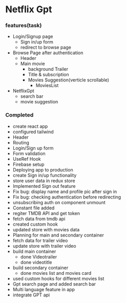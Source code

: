 # Netflix Gpt

### features(task)
- Login/Signup  page
    - Sign in/up form
    - redirect to browse page
- Browse Page after authentication
    - Header
    - Main movie
        - background Trailer
        - Title & subscription
        - Movies Suggestion(verticle scrollable)
            - MoviesList
- NetflixGpt
    - search bar
    - movie suggestion


### Completed
- create react app
- configured tailwind
- Header
- Routing
- Login/Sign up form
- Form validation
- UseRef Hook
- Firebase setup
- Deploying app to production
- create Sign in/up functionality
- store user data in redux store
- Implemented Sign out feature
- Fix bug: display name and profile pic after sign in
- Fix bug: checking authentication before redirecting
- unsubscribing auth on component unmount
- Constant file added
- regiter TMDB API and get token 
- fetch data from tmdb api 
- created custom hook
- updated store with movies data
- Planning for main and secondary container
- fetch data for trailer video
- update store with trailer video
- build main container 
    - done Videotrailer
    - done videotitle 
- build secondary container
    - done movies list and movies card
- used custom hooks for different movies list
- Gpt search page and added search bar 
- Multi language feature in app
- integrate GPT api 